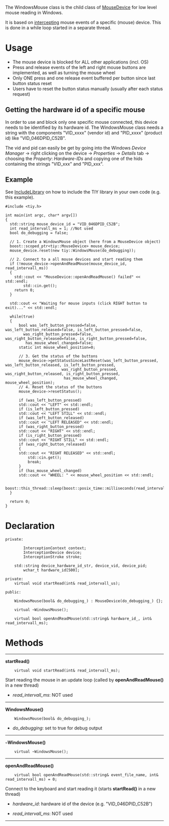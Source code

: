 The WindowsMouse class is the child class of [MouseDevice](ClassMouseDevice.md) for low level mouse reading in Windows.

It is based on [intercepting](http://oblita.com/Interception.html) mouse events of a specific (mouse) device. This is done in a while loop started in a separate thread.

# Usage #

  * The mouse device is blocked for ALL other applications (incl. OS)
  * Press and release events of the left and right mouse buttons are implemented, as well as turning the mouse wheel
  * Only ONE press and one release event buffered per button since last button status reset
  * Users have to reset the button status manually (usually after each status request)

## Getting the hardware id of a specific mouse ##

In order to use and block only one specific mouse connected, this device needs to be identified by its hardware id. The WindowsMouse class needs a string with the components "VID\_xxxx" (vendor id) and "PID\_xxxx" (product id) like "VID\_046DPID\_C52B".

The vid and pid can easily be get by going into the Windows _Device Manager_ -> right clicking on the device -> _Properties_ -> _Details_ tab -> choosing the _Property_: _Hardware-IDs_ and copying one of the hids containing the strings "VID\_xxx" and "PID\_xxx".

## Example ##

See [IncludeLibrary](IncludeLibrary.md) on how to include the TIY library in your own code (e.g. this example).

```
#include <tiy.h>

int main(int argc, char* argv[])
{
  std::string mouse_device_id = "VID_046DPID_C52B";
  int read_intervall_ms = 1; //Not used
  bool do_debugging = false;

  // 1. Create a WindowsMouse object (here from a MouseDevice object)
  boost::scoped_ptr<tiy::MouseDevice> mouse_device;
  mouse_device.reset(new tiy::WindowsMouse(do_debugging));

  // 2. Connect to a all mouse devices and start reading them
  if (!mouse_device->openAndReadMouse(mouse_device_id, read_intervall_ms))
  {
	std::cout << "MouseDevice::openAndReadMouse() failed" << std::endl;
        std::cin.get();
	return 0;
  }
 
  std::cout << "Waiting for mouse inputs (click RIGHT button to exit)..." << std::endl;

  while(true)
  {
      bool was_left_button_pressed=false, was_left_button_released=false, is_left_button_pressed=false,
	    was_right_button_pressed=false, was_right_button_released=false, is_right_button_pressed=false,
	     has_mouse_wheel_changed=false;
      static int mouse_wheel_position=0;

      // 3. Get the status of the buttons
      mouse_device->getStatusSinceLastReset(was_left_button_pressed, was_left_button_released, is_left_button_pressed,
					     was_right_button_pressed, was_right_button_released, is_right_button_pressed,
					      has_mouse_wheel_changed, mouse_wheel_position);
      // 4. Reset the status of the buttons
      mouse_device->resetStatus();

      if (was_left_button_pressed)
	  std::cout << "LEFT" << std::endl;
      if (is_left_button_pressed)
	  std::cout << "LEFT STILL" << std::endl;
      if (was_left_button_released)
	  std::cout << "LEFT RELEASED" << std::endl;
      if (was_right_button_pressed)
	  std::cout << "RIGHT" << std::endl;
      if (is_right_button_pressed)
	  std::cout << "RIGHT STILL" << std::endl;
      if (was_right_button_released)
      {
	  std::cout << "RIGHT RELEASED" << std::endl;
          std::cin.get();
          break;
      }
      if (has_mouse_wheel_changed)
	  std::cout << "WHEEL: " << mouse_wheel_position << std::endl;

      boost::this_thread::sleep(boost::posix_time::milliseconds(read_intervall_ms/2));
  }

  return 0;
}

```

# Declaration #

```
private:

        InterceptionContext context;
        InterceptionDevice device;
        InterceptionStroke stroke;

	std::string device_hardware_id_str, device_vid, device_pid;
        wchar_t hardware_id[500];

private:
	virtual void startRead(int& read_intervall_us);

public:

	WindowsMouse(bool& do_debugging_) : MouseDevice(do_debugging_) {};

	virtual ~WindowsMouse();

	virtual bool openAndReadMouse(std::string& hardware_id_, int& read_intervall_ms);
```

# Methods #

---

**startRead()**
```
	virtual void startRead(int& read_intervall_ms);
```
Start reading the mouse in an update loop (called by **openAndReadMouse()** in a new thread)
  * _read_intervall_ms_: NOT used

---

**WindowsMouse()**
```
	WindowsMouse(bool& do_debugging_);
```
  * _do_debugging_: set to true for debug output

---

**`~`WindowsMouse()**
```
	virtual ~WindowsMouse();
```

---

**openAndReadMouse()**
```
	virtual bool openAndReadMouse(std::string& event_file_name, int& read_intervall_ms) = 0;
```
Connect to the keyboard and start reading it (starts **startRead()** in a new thread)
  * _hardware_id_: hardware id of the device (e.g. "VID\_046DPID\_C52B")

  * _read_intervall_ms_: NOT used

---
